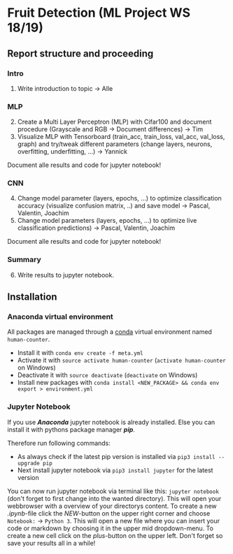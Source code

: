 # Fruit Detection (ML Project WS 18/19)

## Report structure and proceeding

### Intro

1. Write introduction to topic → Alle

### MLP

2. Create a Multi Layer Perceptron (MLP) with Cifar100 and document procedure (Grayscale and RGB → Document differences) → Tim
3. Visualize MLP with Tensorboard (train_acc, train_loss, val_acc, val_loss, graph) and try/tweak different parameters (change layers, neurons, overfitting, underfitting, ...) → Yannick

Document alle results and code for jupyter notebook!

### CNN

4. Change model parameter (layers, epochs, ...) to optimize classification accuracy (visualize confusion matrix, ..) and save model → Pascal, Valentin, Joachim
5. Change model parameters (layers, epochs, ...) to optimize live classification predictions) → Pascal, Valentin, Joachim

Document alle results and code for jupyter notebook!

### Summary

6. Write results to jupyter notebook.


## Installation

### Anaconda virtual environment

All packages are managed through a [conda](https://conda.io/docs/) virtual environment named `human-counter`.
- Install it with `conda env create -f meta.yml`
- Activate it with `source activate human-counter` (`activate human-counter` on Windows)
- Deactivate it with `source deactivate` (`deactivate` on Windows)
- Install new packages with `conda install <NEW_PACKAGE> && conda env export > environment.yml`

### Jupyter Notebook

If you use ***Anaconda*** jupyter notebook is already installed. Else you can install it with pythons package manager ***pip***.

Therefore run following commands:

- As always check if the latest pip version is installed via `pip3 install --upgrade pip`
- Next install jupyter notebook via `pip3 install jupyter` for the latest version

You can now run jupyter notebook via terminal like this: `jupyter notebook` (don't forget to first change into the wanted directory). This will open your webbrowser with a overview of your directorys content. To create a new *.ipynb*-file click the *NEW*-button on the upper right corner and choose `Notebook:` → `Python 3`. This will open a new file where you can insert your code or markdown by choosing it in the upper mid dropdown-menu. To create a new cell click on the *plus*-button on the upper left. Don't forget so save your results all in a while!
